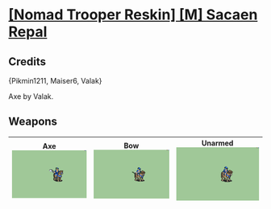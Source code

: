 # [\[Nomad Trooper Reskin\] \[M\] Sacaen Repal](./)
## Credits

{Pikmin1211, Maiser6, Valak}

Axe by Valak.

## Weapons

| <b>Axe</b><br/><img alt="Axe animation" src="./3.%20Axe/Axe.gif"/> | <b>Bow</b><br/><img alt="Bow animation" src="./5.%20Bow/Bow.gif"/> | <b>Unarmed</b><br/><img alt="Unarmed animation" src="./8.%20Unarmed/Unarmed.gif"/> |
| :---: | :---: | :---: |
